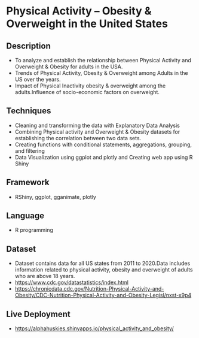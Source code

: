 # Physical Activity – Obesity & Overweight in the United States

## Description
- To analyze and establish the relationship between Physical Activity and Overweight & Obesity for adults in the USA. 
- Trends of Physical Activity, Obesity & Overweight among Adults in the US over the years.
- Impact of Physical Inactivity  obesity & overweight among the adults.Influence of socio-economic factors on overweight.

## Techniques
- Cleaning and transforming the data with Explanatory Data Analysis
- Combining Physical activity and Overweight & Obesity datasets for establishing the correlation between two data sets.
- Creating functions with conditional statements, aggregations, grouping, and filtering
- Data Visualization using ggplot and plotly and Creating web app using R Shiny

## Framework
- RShiny, ggplot, gganimate, plotly

## Language
- R programming

## Dataset
- Dataset contains data for all US states from 2011 to 2020.Data includes information related to physical activity, obesity and overweight of adults who are above 18 years.
- https://www.cdc.gov/datastatistics/index.html
- https://chronicdata.cdc.gov/Nutrition-Physical-Activity-and-Obesity/CDC-Nutrition-Physical-Activity-and-Obesity-Legisl/nxst-x9p4

## Live Deployment
- https://alphahuskies.shinyapps.io/physical_activity_and_obesity/
